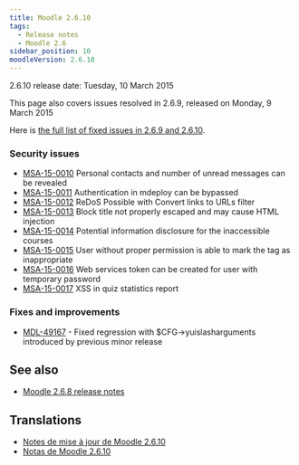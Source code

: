 ```yaml
---
title: Moodle 2.6.10
tags:
  - Release notes
  - Moodle 2.6
sidebar_position: 10
moodleVersion: 2.6.10
---
```


2.6.10 release date: Tuesday, 10 March 2015

This page also covers issues resolved in 2.6.9, released on Monday, 9 March 2015

Here is [the full list of fixed issues in 2.6.9 and 2.6.10](https://tracker.moodle.org/issues/?jql=project%20%3D%20mdl%20AND%20resolution%20%3D%20fixed%20AND%20fixVersion%20in%20%28%222.6.9%22%2C%20%222.6.10%22%29%20ORDER%20BY%20priority%20DESC&runQuery=true&clear=true).

### Security issues

- [MSA-15-0010](https://moodle.org/mod/forum/discuss.php?d=307380) Personal contacts and number of unread messages can be revealed
- [MSA-15-0011](https://moodle.org/mod/forum/discuss.php?d=307381) Authentication in mdeploy can be bypassed
- [MSA-15-0012](https://moodle.org/mod/forum/discuss.php?d=307382) ReDoS Possible with Convert links to URLs filter
- [MSA-15-0013](https://moodle.org/mod/forum/discuss.php?d=307383) Block title not properly escaped and may cause HTML injection
- [MSA-15-0014](https://moodle.org/mod/forum/discuss.php?d=307384) Potential information disclosure for the inaccessible courses
- [MSA-15-0015](https://moodle.org/mod/forum/discuss.php?d=307385) User without proper permission is able to mark the tag as inappropriate
- [MSA-15-0016](https://moodle.org/mod/forum/discuss.php?d=307386) Web services token can be created for user with temporary password
- [MSA-15-0017](https://moodle.org/mod/forum/discuss.php?d=307387) XSS in quiz statistics report

### Fixes and improvements

- [MDL-49167](https://tracker.moodle.org/browse/MDL-49167) - Fixed regression with $CFG->yuislasharguments introduced by previous minor release

## See also

- [Moodle 2.6.8 release notes](/general/releases/2.6/2.6.8)

## Translations

- [Notes de mise à jour de Moodle 2.6.10](https://docs.moodle.org/fr/Notes_de_mise_à_jour_de_Moodle_2.6.10)
- [Notas de Moodle 2.6.10](https://docs.moodle.org/es/Notas_de_Moodle_2.6.10)
